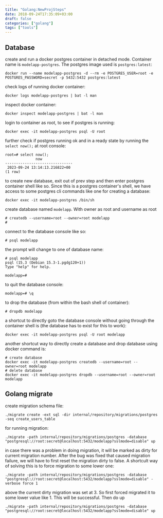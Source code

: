 ```yaml
---
title: "Golang:NewProjSteps"
date: 2018-09-24T17:35:09+03:00
draft: false 
categories: ["golang"]
tags: ["tools"]
---
```


## Database

create and run a docker postgres container in detached mode. Container name is `modelapp-postgres`. The postgres image used is `postgres:latest`:
```shell
docker run --name modelapp-postgres -d --rm -e POSTGRES_USER=root -e POSTGRES_PASSWORD=secret -p 5432:5432 postgres:latest
```

check logs of running docker container:
```shell
docker logs modelapp-postgres | bat -l man   
```
inspect docker container:
```shell
docker inspect modelapp-postgres | bat -l man
```
login to container as root, to see if postgres is running:
```shell
docker exec -it modelapp-postgres psql -U root
```
further check if postgres running ok and in a ready state by running the `select now();` at root console:
```shell
root=# select now();
              now              
-------------------------------
 2023-09-24 13:14:13.216822+00
(1 row)
```
to create new database, exit out of prev step and then enter postgres container shell like so. Since this is a postgres container's shell, we have access to some postgres cli commands like one for creating a database:
```shell
docker exec -it modelapp-postgres /bin/sh
```

create database named `modelapp`. With owner as root and username as root
```shell
# createdb --username=root --owner=root modelapp
# 
```

connect to the database console like so:
```shell
# psql modelapp
```
the prompt will change to one of database name:
```shell
# psql modelapp
psql (15.3 (Debian 15.3-1.pgdg120+1))
Type "help" for help.

modelapp=# 
```
to quit the database console:
```shell
modelapp=# \q
```

to drop the database (from within the bash shell of container):
```shell
# dropdb modelapp
```

a shortcut to directly goto the database console without going through the container shell is (the database has to exist for this to work):
```shell
docker exec -it modelapp-postgres psql -U root modelapp
```

another shortcut way to directly create a database and drop database using docker command is:
```shell
# create database
docker exec -it modelapp-postgres createdb --username=root --owner=root modelapp
# delete database
docker exec -it modelapp-postgres dropdb --username=root --owner=root modelapp
```
## Golang migrate
create migration schema file:
```shell
./migrate create -ext sql -dir internal/repository/migrations/postgres -seq create_users_table
```

for running migration:
```shell
./migrate -path internal/repository/migrations/postgres -database "postgresql://root:secret@localhost:5432/modelapp?sslmode=disable" up
```

in case there was a problem in doing migration, it will be marked as dirty for current migration number. After the bug was fixed that caused migration failure, we will have to first reset the migration dirty to false. A shortcult way of solving this is to force migration to some lower one:
```shell
./migrate -path internal/repository/migrations/postgres -database "postgresql://root:secret@localhost:5432/modelapp?sslmode=disable" -verbose force 1
``` 
above the current dirty migration was set at 3. So first forced migrated it to some lower value like 1. This will be successful. Then do up
```shell
./migrate -path internal/repository/migrations/postgres -database "postgresql://root:secret@localhost:5432/modelapp?sslmode=disable" up
```